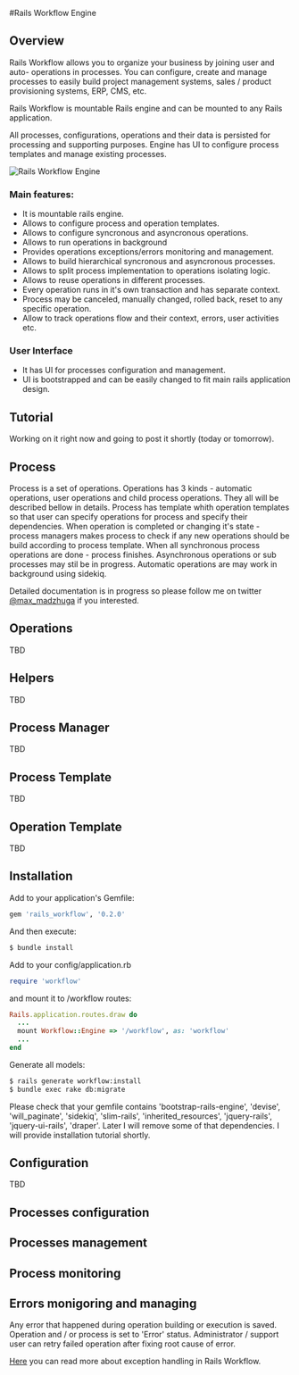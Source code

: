 #Rails Workflow Engine

## Overview

Rails Workflow allows you to organize your business by joining user and auto- operations in processes. You can
configure, create and manage processes to easily build project management systems, sales / product provisioning systems,
ERP, CMS, etc.

Rails Workflow is mountable Rails engine and can be mounted to any Rails application.

All processes, configurations, operations and their data is persisted for processing and supporting purposes.
Engine has UI to configure process templates and manage existing processes.

![Rails Workflow Engine](https://dl.dropboxusercontent.com/u/192451/rails_workflow_screenshot.png)
### Main features:
* It is mountable rails engine.
* Allows to configure process and operation templates.
* Allows to configure syncronous and asyncronous operations.
* Allows to run operations in background
* Provides operations exceptions/errors monitoring and management.
* Allows to build hierarchical syncronous and asyncronous processes.
* Allows to split process implementation to operations isolating logic.
* Allows to reuse operations in different processes.
* Every operation runs in it's own transaction and has separate context.
* Process may be canceled, manually changed, rolled back, reset to any specific operation.
* Allow to track operations flow and their context, errors, user activities etc.

### User Interface
* It has UI for processes configuration and management.
* UI is bootstrapped and can be easily changed to fit main rails application design.

## Tutorial
Working on it right now and going to post it shortly (today or tomorrow).

## Process
Process is a set of operations. Operations has 3 kinds - automatic operations, user operations and child process operations. They all will be described bellow in details. Process has template whith operation templates so that user can specify operations for process and specify their dependencies. When operation is completed or changing it's state - process managers makes process to check if any new operations should be build according to process template. When all synchronous process operations are done - process finishes. Asynchronous operations or sub processes may stil be in progress. Automatic operations are may work in background using sidekiq.

Detailed documentation is in progress so please follow me on twitter [@max_madzhuga](https://twitter.com/max_madzhuga) if you interested.

## Operations
TBD

## Helpers
TBD

## Process Manager
TBD

## Process Template
TBD

## Operation Template
TBD

## Installation

Add to your application's Gemfile:

```ruby
gem 'rails_workflow', '0.2.0'
```

And then execute:

```sh
$ bundle install
```

Add to your config/application.rb
```ruby
require 'workflow'
```

and mount it to /workflow routes:
```ruby
Rails.application.routes.draw do
  ...
  mount Workflow::Engine => '/workflow', as: 'workflow'
  ...
end
```
Generate all models:
```sh
$ rails generate workflow:install
$ bundle exec rake db:migrate
```
Please check that your gemfile contains 'bootstrap-rails-engine', 'devise', 'will_paginate', 'sidekiq', 'slim-rails',
'inherited_resources', 'jquery-rails', 'jquery-ui-rails', 'draper'. Later I will remove some of that dependencies.
I will provide installation tutorial shortly.

## Configuration
TBD


## Processes configuration

## Processes management

## Process monitoring

## Errors monigoring and managing
Any error that happened during operation building or execution is saved. Operation and / or process is set to 'Error'
status. Administrator / support user can retry failed operation after fixing root cause of error.

[Here](http://madzhuga.tumblr.com/post/110449183244/rails-workflow-engine-exceptions-handling) you can read more about
exception handling in Rails Workflow.
